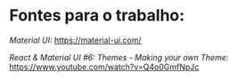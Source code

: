 # **Fontes para o trabalho:**

*Material UI:*
https://material-ui.com/


*React & Material UI #6: Themes - Making your own Theme:*
https://www.youtube.com/watch?v=Q4o0GmfNpJc




